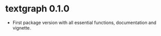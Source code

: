 # textgraph 0.1.0

* First package version with all essential functions, documentation and vignette.
